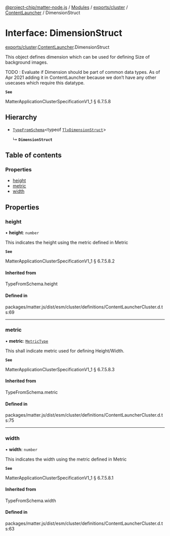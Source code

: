 [@project-chip/matter-node.js](../README.md) / [Modules](../modules.md) / [exports/cluster](../modules/exports_cluster.md) / [ContentLauncher](../modules/exports_cluster.ContentLauncher.md) / DimensionStruct

# Interface: DimensionStruct

[exports/cluster](../modules/exports_cluster.md).[ContentLauncher](../modules/exports_cluster.ContentLauncher.md).DimensionStruct

This object defines dimension which can be used for defining Size of background images.

TODO : Evaluate if Dimension should be part of common data types. As of Apr 2021 adding it in ContentLauncher
because we don’t have any other usecases which require this datatype.

**`See`**

MatterApplicationClusterSpecificationV1_1 § 6.7.5.8

## Hierarchy

- [`TypeFromSchema`](../modules/exports_tlv.md#typefromschema)\<typeof [`TlvDimensionStruct`](../modules/exports_cluster.ContentLauncher.md#tlvdimensionstruct)\>

  ↳ **`DimensionStruct`**

## Table of contents

### Properties

- [height](exports_cluster.ContentLauncher.DimensionStruct.md#height)
- [metric](exports_cluster.ContentLauncher.DimensionStruct.md#metric)
- [width](exports_cluster.ContentLauncher.DimensionStruct.md#width)

## Properties

### height

• **height**: `number`

This indicates the height using the metric defined in Metric

**`See`**

MatterApplicationClusterSpecificationV1_1 § 6.7.5.8.2

#### Inherited from

TypeFromSchema.height

#### Defined in

packages/matter.js/dist/esm/cluster/definitions/ContentLauncherCluster.d.ts:69

___

### metric

• **metric**: [`MetricType`](../enums/exports_cluster.ContentLauncher.MetricType.md)

This shall indicate metric used for defining Height/Width.

**`See`**

MatterApplicationClusterSpecificationV1_1 § 6.7.5.8.3

#### Inherited from

TypeFromSchema.metric

#### Defined in

packages/matter.js/dist/esm/cluster/definitions/ContentLauncherCluster.d.ts:75

___

### width

• **width**: `number`

This indicates the width using the metric defined in Metric

**`See`**

MatterApplicationClusterSpecificationV1_1 § 6.7.5.8.1

#### Inherited from

TypeFromSchema.width

#### Defined in

packages/matter.js/dist/esm/cluster/definitions/ContentLauncherCluster.d.ts:63
